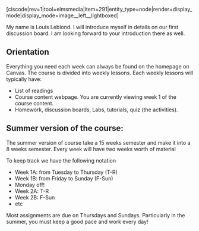 [ciscode|rev=1|tool=elmsmedia|item=291|entity_type=node|render=display_mode|display_mode=image__left__lightboxed]

My name is Louis Leblond. I will introduce myself in details on our first discussion board. I am looking forward to your introduction there as well. 


## Orientation
Everything you need each week can always be found on the homepage on Canvas. The course is divided into weekly lessons. Each weekly lessons will typically have: 

* List of readings
* Course content webpage. You are currently viewing week 1 of the course content.
* Homework, discussion boards, Labs, tutorials, quiz (the activities). 


## Summer version of the course: 

The summer version of course take a 15 weeks semester and make it into a 8 weeks semester. Every week will have two weeks worth of material 

To keep track we have the following notation 
* Week 1A: from Tuesday to Thursday (T-R)
* Week 1B: from Friday to Sunday (F-Sun)
* Monday off!
* Week 2A: T-R
* Week 2B: F-Sun
* etc

Most assignments are due on Thursdays and Sundays. Particularly in the summer, you must keep a good pace and work every day!
